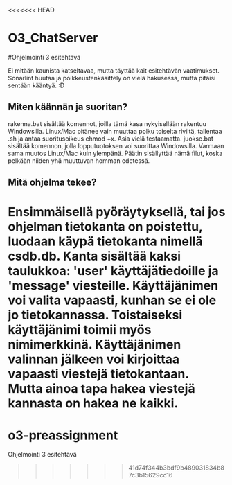 <<<<<<< HEAD
# O3_ChatServer
#Ohjelmointi 3 esitehtävä

Ei mitään kaunista katseltavaa, mutta täyttää kait esitehtävän vaatimukset.
Sonarlint huutaa ja poikkeustenkäsittely on vielä hakusessa, mutta pitäisi sentään kääntyä. :D

## Miten käännän ja suoritan?
rakenna.bat sisältää komennot, joilla tämä kasa nykyisellään rakentuu Windowsilla.
Linux/Mac pitänee vain muuttaa polku toiselta riviltä, tallentaa .sh ja antaa suoritusoikeus chmod +x. Asia vielä testaamatta.
juokse.bat sisältää komennon, jolla lopputuotoksen voi suorittaa Windowsilla. Varmaan sama muutos Linux/Mac kuin ylempänä.
Päätin sisällyttää nämä filut, koska pelkään niiden yhä muuttuvan homman edetessä.

## Mitä ohjelma tekee?
Ensimmäisellä pyöräytyksellä, tai jos ohjelman tietokanta on poistettu, luodaan käypä tietokanta nimellä csdb.db. Kanta sisältää kaksi taulukkoa: 'user' käyttäjätiedoille ja 'message' viesteille.
Käyttäjänimen voi valita vapaasti, kunhan se ei ole jo tietokannassa. Toistaiseksi käyttäjänimi toimii myös nimimerkkinä.
Käyttäjänimen valinnan jälkeen voi kirjoittaa vapaasti viestejä tietokantaan. Mutta ainoa tapa hakea viestejä kannasta on hakea ne kaikki.
=======
# o3-preassignment
Ohjelmointi 3 esitehtävä
>>>>>>> 41d74f344b3bdf9b489031834b87c3b15629cc16
